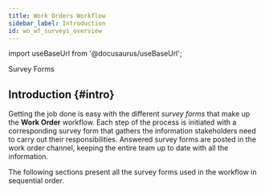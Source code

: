 ```yaml
---
title: Work Orders Workflow
sidebar_label: Introduction
id: wo_wf_surveys_overview
---
```


import useBaseUrl from '@docusaurus/useBaseUrl'; 

<span className="hero__title">Survey Forms</span>
<br/>

## Introduction {#intro}

Getting the job done is easy with the different _survey forms_ that make up the **Work Order** workflow. Each step of the process is initiated with a corresponding survey form that gathers the information stakeholders need to carry out their responsibilities. Answered survey forms are posted in the work order channel, keeping the entire team up to date with all the information.

The following sections present all the survey forms used in the workflow in sequential order.


